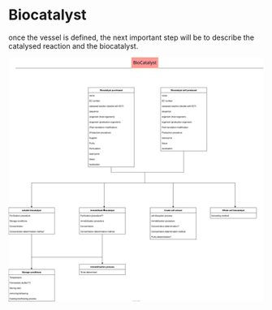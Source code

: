 # Biocatalyst

once the vessel is defined, the next important step will be to describe the catalysed reaction and the biocatalyst.

<img src="assets/biocatalyst.svg">

